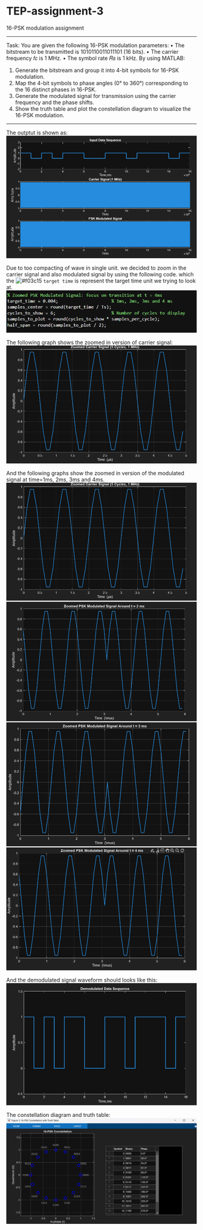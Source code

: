 # TEP-assignment-3
16-PSK modulation assignment

---------------------------------------------------------------------------------------------------------------------------
Task:
You are given the following 16-PSK modulation parameters:
• The bitstream to be transmitted is 1010110011011101 (16 bits).
• The carrier frequency 𝑓𝑐
is 1 MHz.
• The symbol rate 𝑅𝑠
is 1 kHz.
By using MATLAB:
1. Generate the bitstream and group it into 4-bit symbols for 16-PSK modulation.
2. Map the 4-bit symbols to phase angles (0° to 360°) corresponding to the 16 distinct
phases in 16-PSK.
3. Generate the modulated signal for transmission using the carrier frequency and
the phase shifts.
4. Show the truth table and plot the constellation diagram to visualize the 16-PSK
modulation.
----------------------------------------------------------------------------------------------------------------------------


The outptut is shown as:
![image alt](https://github.com/bubbleman0000/TEP-assignment-3/blob/main/image/output%20waveform.png?raw=true)

Due to too compacting of wave in single unit. we decided to zoom in the carrier signal and also modulated signal by using
the following code. which the ![#f03c15](https://placehold.co/15x15/f03c15/f03c15.png) `target time` is represent the target time unit we trying to look at.
![image alt](https://github.com/bubbleman0000/TEP-assignment-3/blob/main/image/code.png?raw=true)

The following graph shows the zoomed in version of carrier signal:
![image alt](https://github.com/bubbleman0000/TEP-assignment-3/blob/main/image/carrier%20signal.png?raw=true)

And the following graphs show the zoomed in version of the modulated signal at time=1ms, 2ms, 3ms and 4ms.
![image alt](https://github.com/bubbleman0000/TEP-assignment-3/blob/main/image/carrier%20signal.png?raw=true)
![image alt](https://github.com/bubbleman0000/TEP-assignment-3/blob/main/image/t=2ms.png?raw=true)
![image alt](https://github.com/bubbleman0000/TEP-assignment-3/blob/main/image/t=3ms.png?raw=true)
![image alt](https://github.com/bubbleman0000/TEP-assignment-3/blob/main/image/t=4ms.png?raw=true)

And the demodulated signal waveform should looks like this:
![image alt](https://github.com/bubbleman0000/TEP-assignment-3/blob/main/image/demodulated%20wave.png?raw=true)

The constellation diagram and truth table:
![image alt](https://github.com/bubbleman0000/TEP-assignment-3/blob/main/image/constellation%20table.png?raw=true)
